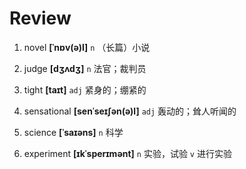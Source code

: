 # Review
1. novel **[ˈnɒv(ə)l]** `n` （长篇）小说

2. judge **[dʒʌdʒ]** `n` 法官；裁判员

3. tight **[taɪt]** `adj` 紧身的；绷紧的

4. sensational **[senˈseɪʃən(ə)l]** `adj` 轰动的；耸人听闻的

5. science **[ˈsaɪəns]** `n` 科学

6. experiment **[ɪkˈsperɪmənt]** `n` 实验，试验 `v` 进行实验

